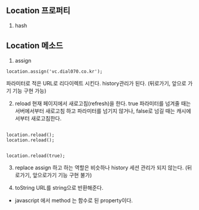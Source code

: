 
## Location 프로퍼티
1. hash


## Location 메소드
1. assign

`
location.assign('vc.dial070.co.kr');
`

파라미터로 적은 URL로 리다이렉트 시킨다. 
history관리가 된다. (뒤로가기, 앞으로 가기 기능 구현 가능)

2. reload
현재 페이지에서 새로고침(refresh)을 한다. 
true 파라미터를 넘겨줄 때는 서버에서부터 새로고침 하고 파라미터를 넘기지 않거나, false로 넘길 때는 캐시에서부터 새로고침한다.

<code>
location.reload();
location.reload();

location.reload(true);
</code>

3. replace
assign 하고 하는 역할은 비슷하나 history 세션 관리가 되지 않는다. 
(뒤로가기, 앞으로가기 기능 구현 불가)

4. toString
URL를 string으로 반환해준다. 

* javascript 에서 method 는 함수로 된 property이다.

